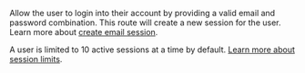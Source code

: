 Allow the user to login into their account by providing a valid email and password combination. This route will create a new session for the user.
Learn more about [create email session](/docs/client/account#accountCreateEmailSession).

A user is limited to 10 active sessions at a time by default. [Learn more about session limits](/docs/authentication#limits).